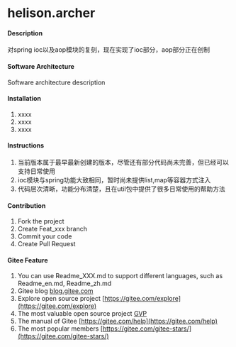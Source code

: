# helison.archer

#### Description
对spring ioc以及aop模块的复刻，现在实现了ioc部分，aop部分正在创制

#### Software Architecture
Software architecture description

#### Installation

1. xxxx
2. xxxx
3. xxxx

#### Instructions

1. 当前版本属于最早最新创建的版本，尽管还有部分代码尚未完善，但已经可以支持日常使用
2. ioc模块与spring功能大致相同，暂时尚未提供list,map等容器方式注入
3. 代码层次清晰，功能分布清楚，且在util包中提供了很多日常使用的帮助方法

#### Contribution

1. Fork the project
2. Create Feat_xxx branch
3. Commit your code
4. Create Pull Request


#### Gitee Feature

1. You can use Readme\_XXX.md to support different languages, such as Readme\_en.md, Readme\_zh.md
2. Gitee blog [blog.gitee.com](https://blog.gitee.com)
3. Explore open source project [https://gitee.com/explore](https://gitee.com/explore)
4. The most valuable open source project [GVP](https://gitee.com/gvp)
5. The manual of Gitee [https://gitee.com/help](https://gitee.com/help)
6. The most popular members  [https://gitee.com/gitee-stars/](https://gitee.com/gitee-stars/)